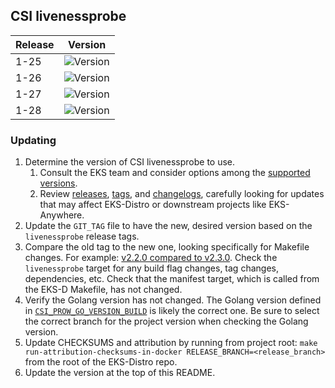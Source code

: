 ## CSI livenessprobe

| Release | Version                                                       |
|---------|---------------------------------------------------------------|
| 1-25    | ![Version](https://img.shields.io/badge/version-v2.12.0-blue) |
| 1-26    | ![Version](https://img.shields.io/badge/version-v2.12.0-blue) |
| 1-27    | ![Version](https://img.shields.io/badge/version-v2.12.0-blue) |
| 1-28    | ![Version](https://img.shields.io/badge/version-v2.12.0-blue) |

### Updating

1. Determine the version of CSI livenessprobe to use.
   1. Consult the EKS team and consider options among the
      [supported versions](https://kubernetes-csi.github.io/docs/livenessprobe.html#supported-versions).
   2. Review [releases](https://github.com/kubernetes-csi/livenessprobe/releases),
      [tags](https://github.com/kubernetes-csi/livenessprobe/tags),
      and [changelogs](https://github.com/kubernetes-csi/livenessprobe/tree/master/CHANGELOG),
      carefully looking for updates that may affect EKS-Distro or downstream
      projects like EKS-Anywhere.
2. Update the `GIT_TAG` file to have the new, desired version based on the
   `livenessprobe` release tags.
3. Compare the old tag to the new one, looking specifically for Makefile changes.
   For example:
   [v2.2.0 compared to v2.3.0](https://github.com/kubernetes-csi/livenessprobe/compare/v2.2.0...v2.3.0).
   Check the `livenessprobe` target for any build flag changes, tag
   changes, dependencies, etc. Check that the manifest target, which is called
   from the EKS-D Makefile, has not changed.
4. Verify the Golang version has not changed. The Golang version defined in
   [`CSI_PROW_GO_VERSION_BUILD`](https://github.com/kubernetes-csi/livenessprobe/blob/v2.7.0/release-tools/prow.sh#L89)
   is likely the correct one. Be sure to select the correct branch for the
   project version when checking the Golang version.
5. Update CHECKSUMS and attribution by running from project root:
   `make run-attribution-checksums-in-docker RELEASE_BRANCH=<release_branch>`
   from the root of the EKS-Distro repo.
6. Update the version at the top of this README.
